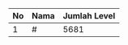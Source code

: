 | No | Nama            | Jumlah Level |
|----|-----------------|--------------|
| 1  | #    |    5681        |
